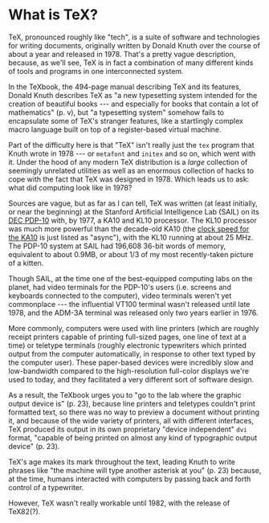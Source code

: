 # What is TeX?

TeX, pronounced roughly like "tech", is a suite of software and technologies
for writing documents, originally written by Donald Knuth over the course of
about a year and released in 1978. That's a pretty vague description, because,
as we'll see, TeX is in fact a combination of many different kinds of tools and
programs in one interconnected system.

In the TeXbook, the 494-page manual describing TeX and its features, Donald
Knuth describes TeX as "a new typesetting system intended for the creation of
beautiful books --- and especially for books that contain a lot of mathematics"
(p. v), but "a typesetting system" somehow fails to encapsulate some of TeX's
stranger features, like a startlingly complex macro language built on top of a
register-based virtual machine.

Part of the difficulty here is that "TeX" isn't really just the `tex` program
that Knuth wrote in 1978 --- or `metafont` and `initex` and so on, which went
with it. Under the hood of any modern TeX distribution is a *large* collection
of seemingly unrelated utilities as well as an enormous collection of hacks to
cope with the fact that TeX was designed in 1978. Which leads us to ask: what
did computing look like in 1978?

Sources are vague, but as far as I can tell, TeX was written (at least
initially, or near the beginning) at the Stanford Artificial Intelligence Lab
(SAIL) on its [DEC PDP-10][sail-pdp-10] with, by 1977, a KA10 and KL10
processor. The KL10 processor was much more powerful than the decade-old KA10
(the [clock speed for the KA10][pdp-10-processors] is just listed as "async"),
with the KL10 running at about 25 MHz. The PDP-10 system at SAIL had 196,608
36-bit words of memory, equivalent to about 0.9MB, or about 1/3 of my most
recently-taken picture of a kitten.

Though SAIL, at the time one of the best-equipped computing labs on the planet,
had video terminals for the PDP-10's users (i.e. screens and keyboards
connected to the computer), video terminals weren't yet commonplace --- the
influential VT100 terminal wasn't released until late 1978, and the ADM-3A
terminal was released only two years earlier in 1976.

More commonly, computers were used with line printers (which are roughly
receipt printers capable of printing full-sized pages, one line of text at a
time) or teletype terminals (roughly electronic typewriters which printed
output from the computer automatically, in response to other text typed by the
computer user). These paper-based devices were incredibly slow and
low-bandwidth compared to the high-resolution full-color displays we're used to
today, and they facilitated a very different sort of software design.

As a result, the TeXbook urges you to "go to the lab where the graphic output
device is" (p. 23), because line printers and teletypes couldn't print
formatted text, so there was no way to preview a document without printing it,
and because of the wide variety of printers, all with different interfaces, TeX
produced its output in its own proprietary "device independent" `dvi` format,
"capable of being printed on almost any kind of typographic output device" (p.
23).

TeX's age makes its mark throughout the text, leading Knuth to write phrases
like "the machine will type another asterisk at you" (p. 23) because, at the
time, humans interacted with computers by passing back and forth control of a
typewriter.

However, TeX wasn't really workable until 1982, with the release of TeX82(?).

[sail-pdp-10]: https://forum.stanford.edu/wiki/index.php/Early_Computers_at_Stanford#DEC_PDP-10_2
[pdp-10-processors]: http://pdp10.nocrew.org/cpu/processors.html
